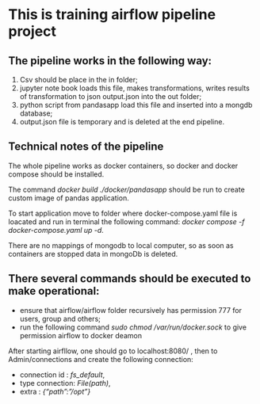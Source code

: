 # This is training airflow pipeline project
## The pipeline works in the following way:
1. Csv should be place in the in folder;
2.  jupyter note book loads this file, makes transformations, writes results of transformation to json output.json into the out folder;
3. python script from pandasapp load this file and inserted into a mongdb database;
4. output.json file is temporary and is deleted at the end pipeline.

## Technical notes of the pipeline

The whole pipeline works as docker containers, so docker and docker compose should be installed.

The command _docker build ./docker/pandasapp_ should be run to create custom image of pandas application.

To start application move to folder where docker-compose.yaml file is loacated and run in terminal the following command: _docker compose -f docker-compose.yaml up -d_.

There are no mappings of mongodb to local computer, so as soon as containers are stopped data in mongoDb is deleted.

## There several commands should be executed to make operational:
- ensure that airflow/airflow folder recursively has permission 777 for users, group and others;
- run the following command _sudo chmod /var/run/docker.sock_ to give permission airflow to docker deamon

After starting airfllow, one should go to localhost:8080/ , then to Admin/connections and create the following connection:
- connection id : _fs_default_,
- type connection: _File(path)_,
- extra : _{“path”:”/opt”}_

